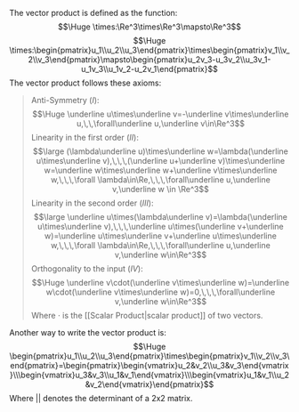 
The vector product is defined as the function:
$$\Huge \times:\Re^3\times\Re^3\mapsto\Re^3$$
$$\Huge \times:\begin{pmatrix}u_1\\u_2\\u_3\end{pmatrix}\times\begin{pmatrix}v_1\\v_2\\v_3\end{pmatrix}\mapsto\begin{pmatrix}u_2v_3-u_3v_2\\u_3v_1-u_1v_3\\u_1v_2-u_2v_1\end{pmatrix}$$
The vector product follows these axioms:
>Anti-Symmetry ($I$):$$\Huge \underline u\times\underline v=-\underline v\times\underline u,\,\,\forall\underline u,\underline v\in\Re^3$$
>Linearity in the first order ($II$):$$\large (\lambda\underline u)\times\underline w=\lambda(\underline u\times\underline v),\,\,\,(\underline u+\underline v)\times\underline w=\underline w\times\underline w+\underline v\times\underline w,\,\,\,\forall \lambda\in\Re,\,\,\,\forall\underline u,\underline v,\underline w \in \Re^3$$
>Linearity in the second order ($III$):$$\large \underline u\times(\lambda\underline v)=\lambda(\underline u\times\underline v),\,\,\,\underline u\times(\underline v+\underline w)=\underline u\times\underline v+\underline u\times\underline w,\,\,\,\forall \lambda\in\Re,\,\,\,\forall\underline u,\underline v,\underline w\in\Re^3$$
>Orthogonality to the input ($IV$):$$\Huge \underline v\cdot(\underline v\times\underline w)=\underline w\cdot(\underline v\times\underline w)=0,\,\,\,\forall\underline v,\underline w\in\Re^3$$
>Where $\cdot$ is the [[Scalar Product|scalar product]] of two vectors.

Another way to write the vector product is:
$$\Huge \begin{pmatrix}u_1\\u_2\\u_3\end{pmatrix}\times\begin{pmatrix}v_1\\v_2\\v_3\end{pmatrix}=\begin{pmatrix}\begin{vmatrix}u_2&v_2\\u_3&v_3\end{vmatrix}\\\begin{vmatrix}u_3&v_3\\u_1&v_1\end{vmatrix}\\\begin{vmatrix}u_1&v_1\\u_2&v_2\end{vmatrix}\end{pmatrix}$$
Where || denotes the determinant of a 2x2 matrix.

